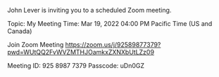 John Lever is inviting you to a scheduled Zoom meeting.

Topic: My Meeting
Time: Mar 19, 2022 04:00 PM Pacific Time (US and Canada)

Join Zoom Meeting
https://zoom.us/j/92589877379?pwd=WUtQQ2FvWVZMTHJOamkxZXNXbUtLZz09

Meeting ID: 925 8987 7379
Passcode: uDn0GZ
